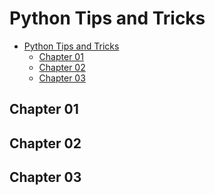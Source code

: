 # Python Tips and Tricks

- [Python Tips and Tricks](#python-tips-and-tricks)
  - [Chapter 01](#chapter-01)
  - [Chapter 02](#chapter-02)
  - [Chapter 03](#chapter-03)

## Chapter 01

## Chapter 02

## Chapter 03
